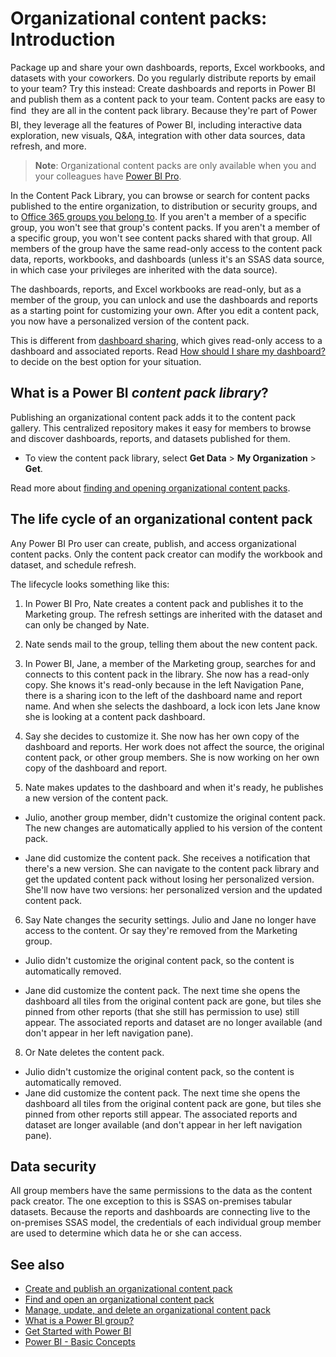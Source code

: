 <properties 
   pageTitle="Organizational content packs: Introduction"
   description="Organizational content packs: Introduction"
   services="powerbi" 
   documentationCenter="" 
   authors="maggiesMSFT" 
   manager="mblythe" 
   editor=""
   tags=""/>
 
<tags
   ms.service="powerbi"
   ms.devlang="NA"
   ms.topic="article"
   ms.tgt_pltfrm="NA"
   ms.workload="powerbi"
   ms.date="02/10/2016"
   ms.author="maggies"/>
# Organizational content packs: Introduction

Package up and share your own dashboards, reports, Excel workbooks, and datasets with your coworkers. Do you regularly distribute reports by email to your team? Try this instead: Create dashboards and reports in Power BI and publish them as a content pack to your team. Content packs are easy to find &#151; they are all in the content pack library. Because they're part of Power BI, they leverage all the features of Power BI, including interactive data exploration, new visuals, Q&A, integration with other data sources, data refresh, and more.

>**Note**:  Organizational content packs are only available when you and your colleagues have [Power BI Pro](powerbi-power-bi-pro-content-what-is-it.md).

In the Content Pack Library, you can browse or search for content packs published to the entire organization,  to distribution or security groups, and to [Office 365 groups you belong to](powerbi-service-groups.md).  If you aren't a member of a specific group, you won't see that group's content packs. If you aren't a member of a specific group, you won't see content packs shared with that group. All members of the group have the same read-only access to the content pack data, reports, workbooks, and dashboards (unless it's an SSAS data source, in which case your privileges are inherited with the data source).

The dashboards, reports, and Excel workbooks are read-only, but as a member of the group, you can unlock and use the dashboards and reports as a starting point for customizing your own. After you edit a content pack, you now have a personalized version of the content pack.

This is different from [dashboard sharing](powerbi-service-share-unshare-dashboard.md), which gives read-only access to a dashboard and associated reports. Read [How should I share my dashboard?](powerbi-service-how-should-i-share-my-dashboard.md) to decide on the best option for your situation. 

## What is a Power BI *content pack library*?

Publishing an organizational content pack adds it to the content pack gallery.  This centralized repository makes it easy for members to browse and discover dashboards, reports, and datasets published for them.  

- To view the content pack library, select **Get Data** > **My Organization** > **Get**.

Read more about [finding and opening organizational content packs](powerbi-service-organizational-content-pack-find-and-open.md).

## The life cycle of an organizational content pack

Any Power BI Pro user can create, publish, and access organizational content packs. Only the content pack creator can modify the workbook and dataset, and schedule refresh.

The lifecycle looks something like this:

1. In Power BI Pro, Nate creates a content pack and publishes it to the Marketing group. The refresh settings are inherited with the dataset and can only be changed by Nate.

2. Nate sends mail to the group, telling them about the new content pack.

3. In Power BI, Jane, a member of the Marketing group, searches for and connects to this content pack in the library. She now has a read-only copy.  She knows it's read-only because in the left Navigation Pane, there is a sharing icon to the left of the dashboard name and report name. And when she selects the dashboard, a lock icon lets Jane know she is looking at a content pack dashboard. 

5. Say she decides to customize it. She now has her own copy of the dashboard and reports. Her work does not affect the source, the original content pack, or other group members. She is now working on her own copy of the dashboard and report.

4. Nate makes updates to the dashboard and when it's ready, he publishes a new version of the content pack.

  - Julio, another group member, didn't customize the original content pack. The new changes are automatically applied to his version of the content pack.  

 - Jane did customize the content pack. She receives a notification that there's a new version.  She can navigate to the content pack library and get the updated content pack without losing her personalized version. She'll now have two versions: her personalized version and the updated content pack.

6. Say Nate changes the security settings. Julio and Jane no longer have access to the content. Or say they're removed from the Marketing group.

 -  Julio didn't customize the original content pack, so the content is automatically removed. 
 
 -  Jane did customize the content pack. The next time she opens the dashboard all tiles from the original content pack are gone, but tiles she pinned from other reports (that she still has permission to use) still appear. The associated reports and dataset are no longer available (and don't appear in her left navigation pane).

8. Or Nate deletes the content pack.

 -  Julio didn't customize the original content pack, so the content is automatically removed. 
 -  Jane did customize the content pack. The  next time she opens the dashboard all tiles from the original content pack are gone, but tiles she pinned from other reports still appear. The associated reports and dataset are longer available (and don't appear in her left navigation pane).

## Data security

All group members have the same permissions to the data as the content pack creator. The one exception to this is SSAS on-premises tabular datasets.  Because the reports and dashboards are connecting live to the on-premises SSAS model, the credentials of each individual group member are used to determine which data he or she can access.

## See also

-   [Create and publish an organizational content pack](powerbi-service-organizational-content-pack-tutorial-create-and-publish.md)
-   [Find and open an organizational content pack](powerbi-service-organizational-content-pack-find-and-open.md)
-   [Manage, update, and delete an organizational content pack](powerbi-service-organizational-content-packs-manage-update-delete.md)
-   [What is a Power BI group?](powerbi-service-groups.md)
-   [Get Started with Power BI](powerbi-service-get-started.md)
-  [Power BI - Basic Concepts](powerbi-service-basic-concepts.md)


